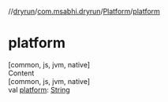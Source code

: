 //[dryrun](../../../index.md)/[com.msabhi.dryrun](../index.md)/[Platform](index.md)/[platform](platform.md)



# platform  
[common, js, jvm, native]  
Content  
[common, js, jvm, native]  
val [platform](platform.md): [String](https://kotlinlang.org/api/latest/jvm/stdlib/kotlin/-string/index.html)  



